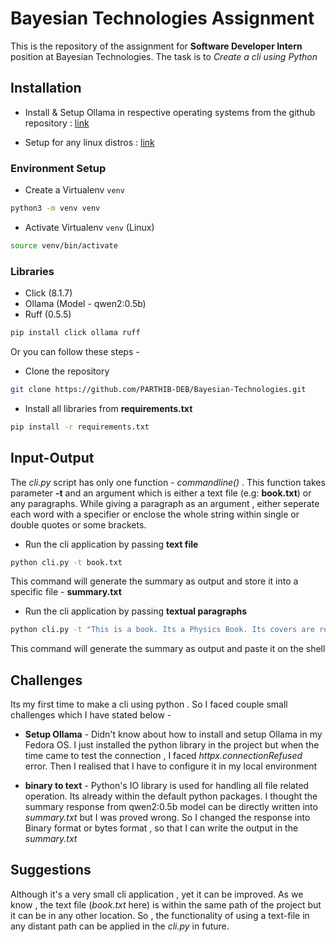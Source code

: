 # Bayesian Technologies Assignment
This is the repository of the assignment for **Software Developer Intern** position at Bayesian Technologies. The task is to *Create a cli using Python*

## Installation

- Install & Setup Ollama in respective operating systems from the github repository : [link](https://github.com/ollama/ollama)

- Setup for any linux distros : [link](https://github.com/ollama/ollama/blob/main/docs/linux.md)

### Environment Setup
- Create a Virtualenv ```venv```
```bash
python3 -m venv venv
```
- Activate Virtualenv ```venv``` (Linux)
```bash
source venv/bin/activate
```

### Libraries
- Click (8.1.7)
- Ollama (Model - qwen2:0.5b)
- Ruff (0.5.5)

```bash
pip install click ollama ruff
```
Or you can follow these steps -

- Clone the repository

```bash
git clone https://github.com/PARTHIB-DEB/Bayesian-Technologies.git
```

- Install all libraries from **requirements.txt**

```bash
pip install -r requirements.txt
```

## Input-Output
The *cli.py* script has only one function - *commandline()* . This function takes parameter **-t** and an argument which is either a text file (e.g: **book.txt**) or any paragraphs. While giving a paragraph as an argument , either seperate each word with a specifier or enclose the whole string within single or double quotes or some brackets.

- Run the cli application by passing **text file**
```bash
python cli.py -t book.txt
```
This command will generate the summary as output and store it into a specific file - **summary.txt**


- Run the cli application by passing **textual paragraphs**
```bash
python cli.py -t "This is a book. Its a Physics Book. Its covers are red. Its written by Mr XYZ. I have read ths book in class 11. This book has 2 parts"
```

This command will generate the summary as output and paste it on the shell


## Challenges
Its my first time to make a cli using python . So I faced couple small challenges which I have stated below - 
- **Setup Ollama** - Didn't know about how to install and setup Ollama in my Fedora OS. I just installed the python library in the project but when the time came to test the connection , I faced *httpx.connectionRefused* error. Then I realised that I have to configure it in my local environment

- **binary to text** - Python's IO library is used for handling all file related operation. Its already within the default python packages. I thought the summary response from qwen2:0.5b model can be directly written into *summary.txt* but I was proved wrong. So I changed the response into Binary format or bytes format , so that I can write the output in the *summary.txt*

## Suggestions
Although it's a very small cli application , yet it can be improved. As we know , the text file (*book.txt* here) is within the same path of the project but it can be in any other location. So , the functionality of using a text-file in any distant path can be applied in the *cli.py* in future.